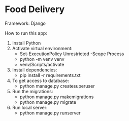 # Food Delivery

Framework: Django

How to run this app:

1. Install Python
2. Activate virtual environment:
   * Set-ExecutionPolicy Unrestricted -Scope Process
   * python -m venv venv
   * venv/Scripts/activate 
3. Install dependencies:
   * pip install -r requirements.txt
4. To get access to database:
   * python manage.py createsuperuser
5. Run the migrations:
   * python manage.py makemigrations
   * python manage.py migrate
6. Run local server:
   * python manage.py runserver
 
